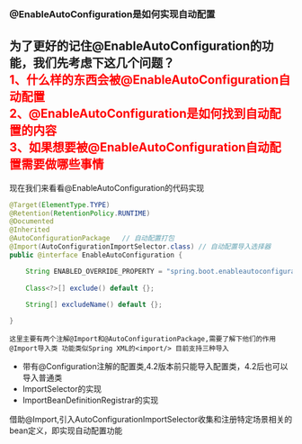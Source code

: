 ### @EnableAutoConfiguration是如何实现自动配置
为了更好的记住@EnableAutoConfiguration的功能，我们先考虑下这几个问题？</br>
<font color=red>1、什么样的东西会被@EnableAutoConfiguration自动配置</font></br>
<font color=red>2、@EnableAutoConfiguration是如何找到自动配置的内容</font></br>
<font color=red>3、如果想要被@EnableAutoConfiguration自动配置需要做哪些事情</font>
---
现在我们来看看@EnableAutoConfiguration的代码实现
```java
@Target(ElementType.TYPE)
@Retention(RetentionPolicy.RUNTIME)
@Documented
@Inherited
@AutoConfigurationPackage   // 自动配置打包
@Import(AutoConfigurationImportSelector.class) // 自动配置导入选择器
public @interface EnableAutoConfiguration {

	String ENABLED_OVERRIDE_PROPERTY = "spring.boot.enableautoconfiguration";
    
	Class<?>[] exclude() default {};
    
	String[] excludeName() default {};

}
```
    这里主要有两个注解@Import和@AutoConfigurationPackage,需要了解下他们的作用
    @Import导入类 功能类似Spring XML的<import/> 目前支持三种导入

+ 带有@Configuration注解的配置类,4.2版本前只能导入配置类，4.2后也可以导入普通类
+ ImportSelector的实现
+ ImportBeanDefinitionRegistrar的实现

借助@Import,引入AutoConfigurationImportSelector收集和注册特定场景相关的bean定义，即实现自动配置功能
    